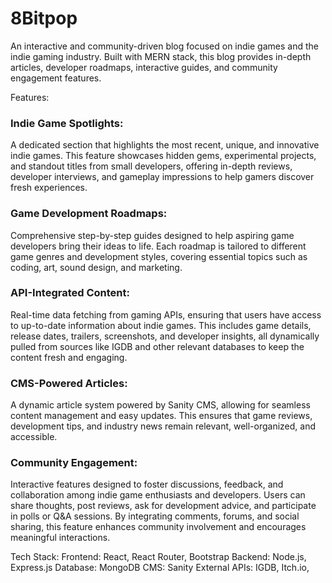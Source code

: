 # 8Bitpop

An interactive and community-driven blog focused on indie games and the indie gaming industry. Built with MERN stack, this blog provides in-depth articles, developer roadmaps, interactive guides, and community engagement features.

Features:

### Indie Game Spotlights:
A dedicated section that highlights the most recent, unique, and innovative indie games. This feature showcases hidden gems, experimental projects, and standout titles from small developers, offering in-depth reviews, developer interviews, and gameplay impressions to help gamers discover fresh experiences.

### Game Development Roadmaps:
Comprehensive step-by-step guides designed to help aspiring game developers bring their ideas to life. Each roadmap is tailored to different game genres and development styles, covering essential topics such as coding, art, sound design, and marketing.

### API-Integrated Content:
Real-time data fetching from gaming APIs, ensuring that users have access to up-to-date information about indie games. This includes game details, release dates, trailers, screenshots, and developer insights, all dynamically pulled from sources like IGDB and other relevant databases to keep the content fresh and engaging.

### CMS-Powered Articles:
A dynamic article system powered by Sanity CMS, allowing for seamless content management and easy updates. This ensures that game reviews, development tips, and industry news remain relevant, well-organized, and accessible.

### Community Engagement:
Interactive features designed to foster discussions, feedback, and collaboration among indie game enthusiasts and developers. Users can share thoughts, post reviews, ask for development advice, and participate in polls or Q&A sessions. By integrating comments, forums, and social sharing, this feature enhances community involvement and encourages meaningful interactions.

Tech Stack:
Frontend: React, React Router, Bootstrap
Backend: Node.js, Express.js
Database: MongoDB
CMS: Sanity
External APIs: IGDB, Itch.io, 
